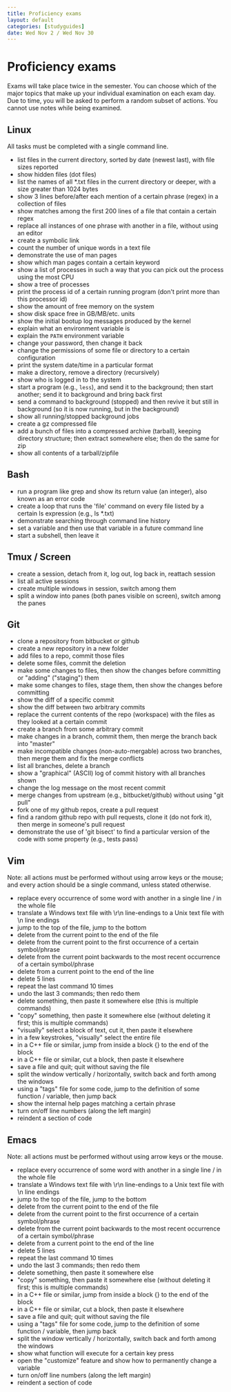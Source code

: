 ```yaml
---
title: Proficiency exams
layout: default
categories: [studyguides]
date: Wed Nov 2 / Wed Nov 30
---
```


# Proficiency exams

Exams will take place twice in the semester. You can choose which of
the major topics that make up your individual examination on each exam
day. Due to time, you will be asked to perform a random subset of
actions. You cannot use notes while being examined.

## Linux

All tasks must be completed with a single command line.

- list files in the current directory, sorted by date (newest last), with file sizes reported
- show hidden files (dot files)
- list the names of all *.txt files in the current directory or deeper, with a size greater than 1024 bytes
- show 3 lines before/after each mention of a certain phrase (regex) in a collection of files
- show matches among the first 200 lines of a file that contain a certain regex
- replace all instances of one phrase with another in a file, without using an editor
- create a symbolic link
- count the number of unique words in a text file
- demonstrate the use of man pages
- show which man pages contain a certain keyword
- show a list of processes in such a way that you can pick out the process using the most CPU
- show a tree of processes
- print the process id of a certain running program (don't print more than this processor id)
- show the amount of free memory on the system
- show disk space free in GB/MB/etc. units
- show the initial bootup log messages produced by the kernel
- explain what an environment variable is
- explain the `PATH` environment variable
- change your password, then change it back
- change the permissions of some file or directory to a certain configuration
- print the system date/time in a particular format
- make a directory, remove a directory (recursively)
- show who is logged in to the system
- start a program (e.g., `less`), and send it to the background; then start another; send it to background and bring back first
- send a command to background (stopped) and then revive it but still in background (so it is now running, but in the background)
- show all running/stopped background jobs
- create a gz compressed file
- add a bunch of files into a compressed archive (tarball), keeping directory structure; then extract somewhere else; then do the same for zip
- show all contents of a tarball/zipfile

## Bash

- run a program like grep and show its return value (an integer), also known as an error code
- create a loop that runs the 'file' command on every file listed by a certain ls expression (e.g., ls *.txt)
- demonstrate searching through command line history
- set a variable and then use that variable in a future command line
- start a subshell, then leave it

## Tmux / Screen

- create a session, detach from it, log out, log back in, reattach session
- list all active sessions
- create multiple windows in session, switch among them
- split a window into panes (both panes visible on screen), switch among the panes

## Git

- clone a repository from bitbucket or github
- create a new repository in a new folder
- add files to a repo, commit those files
- delete some files, commit the deletion
- make some changes to files, then show the changes before committing or "adding" ("staging") them
- make some changes to files, stage them, then show the changes before committing
- show the diff of a specific commit
- show the diff between two arbitrary commits
- replace the current contents of the repo (workspace) with the files as they looked at a certain commit
- create a branch from some arbitrary commit
- make changes in a branch, commit them, then merge the branch back into "master"
- make incompatible changes (non-auto-mergable) across two branches, then merge them and fix the merge conflicts
- list all branches, delete a branch
- show a "graphical" (ASCII) log of commit history with all branches shown
- change the log message on the most recent commit
- merge changes from upstream (e.g., bitbucket/github) without using "git pull"
- fork one of my github repos, create a pull request
- find a random github repo with pull requests, clone it (do not fork it), then merge in someone's pull request
- demonstrate the use of 'git bisect' to find a particular version of the code with some property (e.g., tests pass)

## Vim

Note: all actions must be performed without using arrow keys or the mouse; and every action should be a single command, unless stated otherwise.

- replace every occurrence of some word with another in a single line / in the whole file
- translate a Windows text file with \r\n line-endings to a Unix text file with \n line endings
- jump to the top of the file, jump to the bottom
- delete from the current point to the end of the file
- delete from the current point to the first occurrence of a certain symbol/phrase
- delete from the current point backwards to the most recent occurrence of a certain symbol/phrase
- delete from a current point to the end of the line
- delete 5 lines
- repeat the last command 10 times
- undo the last 3 commands; then redo them
- delete something, then paste it somewhere else (this is multiple commands)
- "copy" something, then paste it somewhere else (without deleting it first; this is multiple commands)
- "visually" select a block of text, cut it, then paste it elsewhere
- in a few keystrokes, "visually" select the entire file
- in a C++ file or similar, jump from inside a block {} to the end of the block
- in a C++ file or similar, cut a block, then paste it elsewhere
- save a file and quit; quit without saving the file
- split the window vertically / horizontally, switch back and forth among the windows
- using a "tags" file for some code, jump to the definition of some function / variable, then jump back
- show the internal help pages matching a certain phrase
- turn on/off line numbers (along the left margin)
- reindent a section of code

## Emacs

Note: all actions must be performed without using arrow keys or the mouse.

- replace every occurrence of some word with another in a single line / in the whole file
- translate a Windows text file with \r\n line-endings to a Unix text file with \n line endings
- jump to the top of the file, jump to the bottom
- delete from the current point to the end of the file
- delete from the current point to the first occurrence of a certain symbol/phrase
- delete from the current point backwards to the most recent occurrence of a certain symbol/phrase
- delete from a current point to the end of the line
- delete 5 lines
- repeat the last command 10 times
- undo the last 3 commands; then redo them
- delete something, then paste it somewhere else
- "copy" something, then paste it somewhere else (without deleting it first; this is multiple commands)
- in a C++ file or similar, jump from inside a block {} to the end of the block
- in a C++ file or similar, cut a block, then paste it elsewhere
- save a file and quit; quit without saving the file
- using a "tags" file for some code, jump to the definition of some function / variable, then jump back
- split the window vertically / horizontally, switch back and forth among the windows
- show what function will execute for a certain key press
- open the "customize" feature and show how to permanently change a variable
- turn on/off line numbers (along the left margin)
- reindent a section of code

